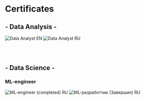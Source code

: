 # Certificates

## - Data Analysis -
![Data Analyst EN](https://github.com/leopoldgerber/certificates/assets/114569329/ea4cc9a0-b10f-430f-94e2-9453ad5f5ac4)
![Data Analyst RU](https://github.com/leopoldgerber/certificates/assets/114569329/aa78cc50-e9f7-4e3f-b33c-cb62e731d3ea)

<br>
<br>

## - Data Science -
### ML-engineer
![ML-engineer (completed) RU](https://github.com/leopoldgerber/certificates/assets/114569329/7aa7c7a1-a715-4da8-9511-74da27a61e10)
![ML-разработчик (Завершил) RU](https://github.com/leopoldgerber/certificates/assets/114569329/f05e07c2-74c3-4b43-8263-f55770c0f292)

